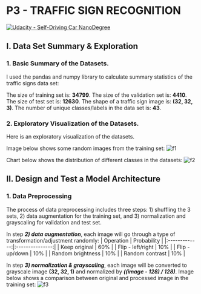 # **P3 - TRAFFIC SIGN RECOGNITION** 

[![Udacity - Self-Driving Car NanoDegree](https://s3.amazonaws.com/udacity-sdc/github/shield-carnd.svg)](http://www.udacity.com/drive)

## I. Data Set Summary & Exploration
### 1. Basic Summary of the Datasets. 
 
I used the pandas and numpy library to calculate summary statistics of the traffic signs data set:

The size of training set is: **34799**.
The size of the validation set is: **4410**.
The size of test set is: **12630**.
The shape of a traffic sign image is: **(32, 32, 3)**.
The number of unique classes/labels in the data set is: **43**. 

### 2. Exploratory Visualization of the Datasets.
Here is an exploratory visualization of the datasets.

Image below shows some random images from the training set:
![f1](https://github.com/PictoNailer/SDND-PROJECTS/blob/main/P3/output/Dataset-expl.png)

Chart below shows the distribution of different classes in the datasets:
![f2](https://github.com/PictoNailer/SDND-PROJECTS/blob/main/P3/output/Dataset-visualz.png)

## II. Design and Test a Model Architecture
### 1. Data Preprocessing
The process of data preprocessing includes three steps: 1) shuffling the 3 sets, 2) data augmentation for the training set, and 3) normalization and grayscaling for validation and test set.

In step ***2) data augmentation***, each image will go through a type of transformation/adjustment randomly:
|   Operation   |   Probability   | 
|:-------------:|:---------------:| 
| Keep original       |  60%  | 
| Flip - left/right   |  10% 	|
| Flip - up/down					 |  10% 	|
| Random brightness  	|  10%  |
| Random contrast	    |  10%  |

In step ***3) normalization & grayscaling***, each image will be converted to grayscale image **(32, 32, 1)** and normalized by ***((image - 128) / 128)***. Image below shows a comparison between original and processed image in the training set: 
![f3](https://github.com/PictoNailer/SDND-PROJECTS/blob/main/P3/output/Data_preproc.png)

